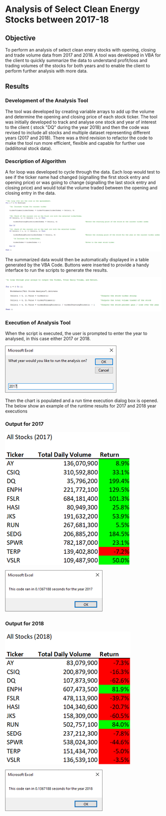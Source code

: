 # Analysis of Select Clean Energy Stocks between 2017-18

## Objective

To perform an analysis of select clean enery stocks with opening, closing and trade volume data from 2017 and 2018.  A tool was developed in VBA for the client to quickly summarize the data to understand profit/loss and trading volumes of the stocks for both years and to enable the client to perform further analysis with more data.

## Results

### Development of the Analysis Tool

The tool was developed by creating variable arrays to add up the volume and determine the opening and closing price of each stock ticker. The tool was initially developed to track and analyse one stock and year of interest to the client ( stock "DQ" during the year 2018) and then the code was revised to include all stocks and multiple dataset representing different years (2017 and 2018).  There was a third revision to refactor the code to make the tool run more efficient, flexible and capable for further use (addiitonal stock data).

### Description of Algorithm

A for loop was developed to cycle through the data.  Each loop would test to see if the ticker name had changed (signalling the first stock entry and opening price) or was going to change (signalling the last stock entry and closing price) and would total the volume traded between the opening and closing entry in the data.

![Code of Calcs](/Resources/VBA_Code_Calc.png)

The summarized data would then be automatically displayed in a table generated by the VBA Code.  Buttons were inserted to provide a handy interface to run the scripts to generate the results.

![Code of Output](/Resources/VBA_Code_Output.png)

### Execution of Analysis Tool

When the script is executed, the user is prompted to enter the year to analysed, in this case either 2017 or 2018. 

![Year Input](/Resources/Screenshot_Year_Input.png)

Then the chart is populated and a run time execution dialog box is opened.  The below show an example of the runtime results for 2017 and 2018 year executions

### Output for 2017

![2017 Summary Output](/Resources/All_Stocks_2017.png)

![2017 Runtime](/Resources/VBA_Challenge_2017.png)

### Output for 2018

![2018 Summary Output](/Resources/All_Stocks_2018.png)

![2018 Runtime](/Resources/VBA_Challenge_2018.png)



